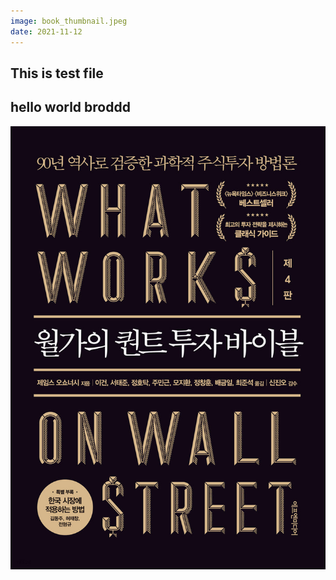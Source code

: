 ```yaml
---
image: book_thumbnail.jpeg
date: 2021-11-12
---
```


## This is test file

## hello world broddd

![book image](book_thumbnail.jpeg)
